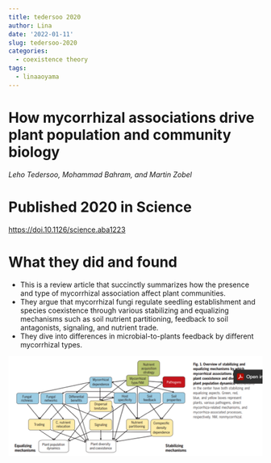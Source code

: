 ```yaml
---
title: tedersoo 2020
author: Lina
date: '2022-01-11'
slug: tedersoo-2020
categories:
  - coexistence theory
tags:
  - linaaoyama
---
```

# How mycorrhizal associations drive plant population and community biology
*Leho Tedersoo, Mohammad Bahram, and Martin Zobel*  
# Published 2020 in Science
https://doi.10.1126/science.aba1223

# What they did and found
* This is a review article that succinctly summarizes how the presence and type of mycorrhizal association affect plant communities. 
* They argue that mycorrhizal fungi regulate seedling establishment and species coexistence through various stabilizing and equalizing mechanisms such as soil nutrient partitioning, feedback to soil antagonists, signaling, and nutrient trade. 
* They dive into differences in microbial-to-plants feedback by different mycorrhizal types. 

<img src="images/fig_fungi_plants.PNG" alt=""/>

